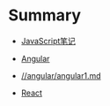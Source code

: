 # Summary

* [JavaScript笔记](README.md)
* [Angular](/angular/index.md)

* [//angular/angular1.md](//angular/angular1.md "Angular 1.x")

* [React](/react/index.md)




